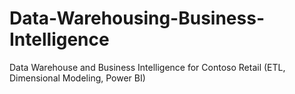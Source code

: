 # Data-Warehousing-Business-Intelligence
Data Warehouse and Business Intelligence for Contoso Retail (ETL, Dimensional Modeling, Power BI)
